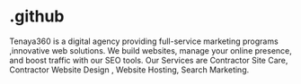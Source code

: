 # .github
Tenaya360 is a digital agency providing full-service marketing programs ,innovative web solutions. We build websites, manage your online presence, and boost traffic with our SEO tools. Our Services are Contractor Site Care, Contractor Website Design , Website Hosting, Search Marketing.
